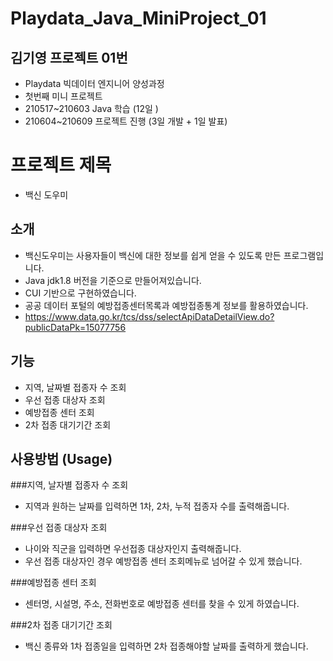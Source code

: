 # Playdata_Java_MiniProject_01

## 김기영 프로젝트 01번
* Playdata 빅데이터 엔지니어 양성과정
* 첫번째 미니 프로젝트
* 210517~210603 Java 학습 (12일 )
* 210604~210609 프로젝트 진행 (3일 개발 + 1일 발표)

# 프로젝트 제목 
* 백신 도우미

## 소개 
* 백신도우미는 사용자들이 백신에 대한 정보를 쉽게 얻을 수 있도록 만든 프로그램입니다.
* Java jdk1.8 버전을 기준으로 만들어져있습니다.
* CUI 기반으로 구현하였습니다.
* 공공 데이터 포털의 예방접종센터목록과 예방접종통계 정보를 활용하였습니다. 
* https://www.data.go.kr/tcs/dss/selectApiDataDetailView.do?publicDataPk=15077756


## 기능 
* 지역, 날짜별 접종자 수 조회
* 우선 접종 대상자 조회
* 예방접종 센터 조회
* 2차 접종 대기기간 조회

## 사용방법 (Usage)

###지역, 날자별 접종자 수 조회 
* 지역과 원하는 날짜를 입력하면 1차, 2차, 누적 접종자 수를 출력해줍니다.

###우선 접종 대상자 조회
* 나이와 직군을 입력하면 우선접종 대상자인지 출력해줍니다.
* 우선 접종 대상자인 경우 예방접종 센터 조회메뉴로 넘어갈 수 있게 했습니다.

###예방접종 센터 조회
* 센터명, 시설명, 주소, 전화번호로 예방접종 센터를 찾을 수 있게 하였습니다.

###2차 접종 대기기간 조회
* 백신 종류와 1차 접종일을 입력하면 2차 접종해야할 날짜를 출력하게 했습니다.


